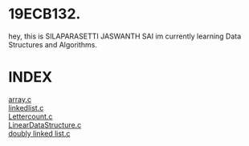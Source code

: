 # 19ECB132.
hey, this is SILAPARASETTI JASWANTH SAI
im currently learning  Data Structures and Algorithms.
# INDEX
[array.c](ARRAY.C)  
[linkedlist.c](LINKEDLIST.C)  
[Lettercount.c](LetterCount.c)  
[LinearDataStructure.c](LinearDataStructure.c)  
[doubly linked list.c](doublylinkedlist.c)  
